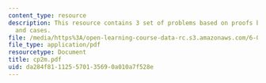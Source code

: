 ```yaml
---
content_type: resource
description: This resource contains 3 set of problems based on proofs by contradiction
  and cases.
file: /media/https%3A/open-learning-course-data-rc.s3.amazonaws.com/6-042j-mathematics-for-computer-science-fall-2005/da284f811125570135690a010a7f528e_cp2m.pdf
file_type: application/pdf
resourcetype: Document
title: cp2m.pdf
uid: da284f81-1125-5701-3569-0a010a7f528e
---
```

